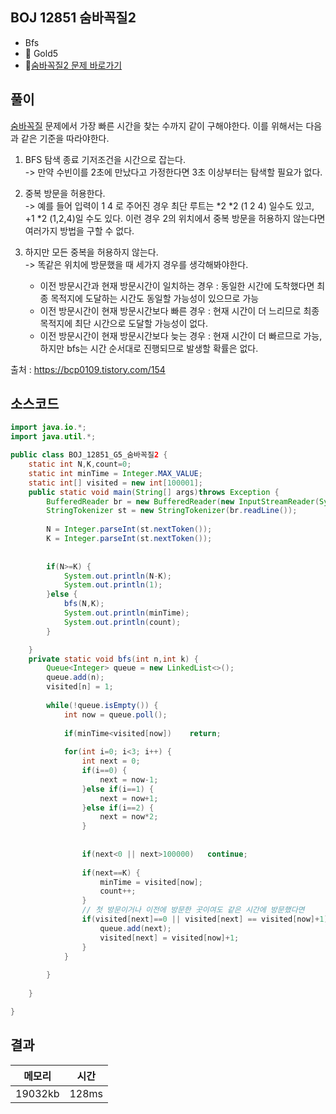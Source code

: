 ## BOJ 12851 숨바꼭질2 
- Bfs
- 🥇 Gold5
- 🔗[숨바꼭질2 문제 바로가기](https://www.acmicpc.net/problem/12851)



## 풀이

[숨바꼭질](https://www.acmicpc.net/problem/1697) 문제에서 가장 빠른 시간을 찾는 수까지 같이 구해야한다. 이를 위해서는 다음과 같은 기준을 따라야한다.

1. BFS 탐색 종료 기저조건을 시간으로 잡는다.<br>
-> 만약 수빈이를 2초에 만났다고 가정한다면 3초 이상부터는 탐색할 필요가 없다.<br>

2. 중복 방문을 허용한다.<br>
-> 예를 들어 입력이 1 4 로 주어진 경우 최단 루트는 *2 *2 (1 2 4) 일수도 있고, +1 *2 (1,2,4)일 수도 있다. 이런 경우 2의 위치에서 중복 방문을 허용하지 않는다면 여러가지 방법을 구할 수 없다.<br>

3. 하지만 모든 중복을 허용하지 않는다.<br>
-> 똑같은 위치에 방문했을 때 세가지 경우를 생각해봐야한다.<br>
	- 이전 방문시간과 현재 방문시간이 일치하는 경우 : 동일한 시간에 도착했다면 최종 목적지에 도달하는 시간도 동일할 가능성이 있으므로 가능 <br>
	- 이전 방문시간이 현재 방문시간보다 빠른 경우 : 현재 시간이 더 느리므로 최종 목적지에 최단 시간으로 도달할 가능성이 없다.<br>
	- 이전 방문시간이 현재 방문시간보다 늦는 경우 : 현재 시간이 더 빠르므로 가능, 하지만 bfs는 시간 순서대로 진행되므로 발생할 확률은 없다.


출처 : https://bcp0109.tistory.com/154

## 소스코드
~~~java
import java.io.*;
import java.util.*;

public class BOJ_12851_G5_숨바꼭질2 {
	static int N,K,count=0;
	static int minTime = Integer.MAX_VALUE;
	static int[] visited = new int[100001];
	public static void main(String[] args)throws Exception {
		BufferedReader br = new BufferedReader(new InputStreamReader(System.in));
		StringTokenizer st = new StringTokenizer(br.readLine());
		
		N = Integer.parseInt(st.nextToken());
		K = Integer.parseInt(st.nextToken());
		
		
		if(N>=K) {
			System.out.println(N-K);
			System.out.println(1);
		}else {
			bfs(N,K);
			System.out.println(minTime);
			System.out.println(count);
		}

	}
	private static void bfs(int n,int k) {
		Queue<Integer> queue = new LinkedList<>();
		queue.add(n);
		visited[n] = 1;
		
		while(!queue.isEmpty()) {
			int now = queue.poll();
			
			if(minTime<visited[now])	return;
			
			for(int i=0; i<3; i++) {
				int next = 0;
				if(i==0) {
					next = now-1;
				}else if(i==1) {
					next = now+1;
				}else if(i==2) {
					next = now*2;
				}
				
				
				if(next<0 || next>100000) 	continue;
				
				if(next==K) {
					minTime = visited[now];
					count++;
				}
				// 첫 방문이거나 이전에 방문한 곳이여도 같은 시간에 방문했다면 
				if(visited[next]==0 || visited[next] == visited[now]+1) {
					queue.add(next);
					visited[next] = visited[now]+1;
				}
			}
			
		}
		
	}

}

~~~

## 결과 

| 메모리  | 시간 |
|----|----|
| 19032kb| 128ms|
